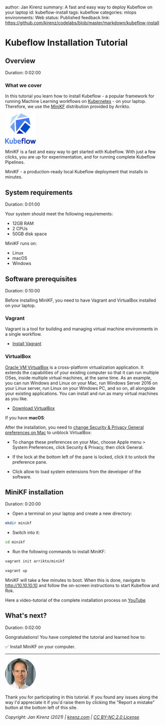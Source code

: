 author: Jan Kirenz
summary: A fast and easy way to deploy Kubeflow on your laptop
id: kubeflow-install
tags: kubeflow
categories: mlops
environments: Web
status: Published
feedback link: https://github.com/kirenz/codelabs/blob/master/markdown/kubeflow-install

# Kubeflow Installation Tutorial

<!-- ------------------------ -->
## Overview

Duration: 0:02:00

### What we cover

In this tutorial you learn how to install Kubeflow - a popular framework for running Machine Learning workflows on [Kubernetes](https://kubernetes.io/docs/concepts/overview/what-is-kubernetes/) - on your laptop. Therefore, we use the [MiniKF](https://www.kubeflow.org/docs/distributions/minikf/minikf-vagrant/) distribution provided by Arrikto.

<img src="img/kubeflow-logo.png" alt="Kubeflow" width="100">

MiniKF is a fast and easy way to get started with Kubeflow. With just a few clicks, you are up for experimentation, and for running complete Kubeflow Pipelines.

<aside class="positive">
MiniKF - a production-ready local Kubeflow deployment that installs in minutes.
</aside>

<!-- ------------------------ -->
## System requirements

Duration: 0:01:00

Your system should meet the following requirements:

- 12GB RAM
- 2 CPUs
- 50GB disk space

MiniKF runs on:

- Linux
- macOS
- Windows


<!-- ------------------------ -->
## Software prerequisites

Duration: 0:10:00

Before installing MiniKF, you need to have Vagrant and VirtualBox installed on your laptop.

### Vagrant

Vagrant is a tool for building and managing virtual machine environments in a single workflow.

- [Install Vagrant](https://www.vagrantup.com/downloads)

### VirtualBox

[Oracle VM VirtualBox](https://www.virtualbox.org/manual/ch01.html) is a cross-platform virtualization application. It extends the capabilities of your existing computer so that it can run multiple OSes, inside multiple virtual machines, at the same time. As an example, you can run Windows and Linux on your Mac, run Windows Server 2016 on your Linux server, run Linux on your Windows PC, and so on, all alongside your existing applications. You can install and run as many virtual machines as you like. 

- [Download VirtualBox](https://www.virtualbox.org/wiki/Downloads)

If you have **macOS**:  

After the installation, you need to [change Security & Privacy General preferences on Mac](https://support.apple.com/de-de/guide/mac-help/mh11784/mac) to unblock VirtualBox: 

- To change these preferences on your Mac, choose Apple menu  > System Preferences, click Security & Privacy, then click General.

- If the lock at the bottom left of the pane is locked, click it to unlock the preference pane.

- Click allow to load system extensions from the developer of the software.


<!-- ------------------------ -->
## MiniKF installation

Duration: 0:20:00

- Open a terminal on your laptop and create a new directory:

```bash
mkdir minikf
```

- Switch into it:

```bash
cd minikf
```

- Run the following commands to install MiniKF:

```bash
vagrant init arrikto/minikf
```

```bash
vagrant up
```

MiniKF will take a few minutes to boot. When this is done, navigate to http://10.10.10.10 and follow the on-screen instructions to start Kubeflow and Rok.

Here a video-tutorial of the complete installation process on [YouTube](https://www.youtube.com/watch?v=rVak_NIKF88)

<!-- ------------------------ -->
## What's next?

Duration: 0:02:00

Gongratulations! You have completed the tutorial and learned how to:

✅ Install MiniKF on your computer.

---

<img src="img/Jan.png" alt="Jan Kirenz" width="100">

Thank you for participating in this tutorial. If you found any issues along the way I'd appreciate it if you'd raise them by clicking the "Report a mistake" button at the bottom left of this site.

*Copyright: Jan Kirenz (2021) | [kirenz.com](https://www.kirenz.com) | [CC BY-NC 2.0 License](https://creativecommons.org/licenses/by-nc/2.0/)*